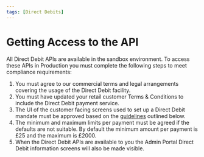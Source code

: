 ```yaml
---
tags: [Direct Debits]
---
```


# Getting Access to the API

All Direct Debit APIs are available in the sandbox environment. To access these APIs in Production you must complete the following steps to meet compliance requirements:

1. You must agree to our commercial terms and legal arrangements covering the usage of the Direct Debit facility.
2. You must have updated your retail customer Terms & Conditions to include the Direct Debit payment service.
3. The UI of the customer facing screens used to set up a Direct Debit mandate must be approved based on the  [guidelines](./UI-Guidelines.md) outlined below.
4. The minimum and maximum limits per payment must be agreed if the defaults are not suitable. By default the minimum amount per payment is £25 and the maximum is £2000.
5. When the Direct Debit APIs are available to you the Admin Portal Direct Debit information screens will also be made visible.
